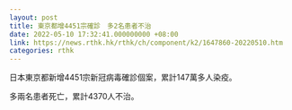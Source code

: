 ```yaml
---
layout: post
title: 東京都增4451宗確診　多2名患者不治
date: 2022-05-10 17:32:41.000000000 +08:00
link: https://news.rthk.hk/rthk/ch/component/k2/1647860-20220510.htm
categories: rthk
---
```


日本東京都新增4451宗新冠病毒確診個案，累計147萬多人染疫。

多兩名患者死亡，累計4370人不治。
